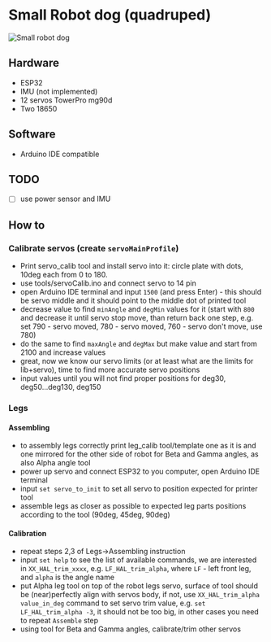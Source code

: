 # Small Robot dog (quadruped)

![Small robot dog](https://github.com/SovGVD/esp32-robot-dog-code/blob/master/assets/img/small.jpg?raw=true)

## Hardware
- ESP32
- IMU (not implemented)
- 12 servos TowerPro mg90d
- Two 18650

## Software
- Arduino IDE compatible

## TODO
- [ ] use power sensor and IMU

## How to
### Calibrate servos (create `servoMainProfile`)
- Print servo_calib tool and install servo into it: circle plate with dots, 10deg each from 0 to 180.
- use tools/servoCalib.ino and connect servo to 14 pin
- open Arduino IDE terminal and input `1500` (and press Enter) - this should be servo middle and it should point to the middle dot of printed tool
- decrease value to find `minAngle` and `degMin` values for it (start with `800` and decrease it until servo stop move, than return back one step, e.g. set 790 - servo moved, 780 - servo moved, 760 - servo don't move, use 780)
- do the same to find `maxAngle` and `degMax` but make value and start from 2100 and increase values
- great, now we know our servo limits (or at least what are the limits for lib+servo), time to find more accurate servo positions
- input values until you will not find proper positions for deg30, deg50...deg130, deg150

### Legs
#### Assembling
- to assembly legs correctly print leg_calib tool/template one as it is and one mirrored for the other side of robot for Beta and Gamma angles, as also Alpha angle tool
- power up servo and connect ESP32 to you computer, open Arduino IDE terminal
- input `set servo_to_init` to set all servo to position expected for printer tool
- assemble legs as closer as possible to expected leg parts positions according to the tool (90deg, 45deg, 90deg)

#### Calibration
- repeat steps 2,3 of Legs->Assembling instruction
- input `set help` to see the list of available commands, we are interested in `XX_HAL_trim_xxxx`, e.g. `LF_HAL_trim_alpha`, where `LF` - left front leg, and `alpha` is the angle name
- put Alpha leg tool on top of the robot legs servo, surface of tool should be (near)perfectly align with servos body, if not, use `XX_HAL_trim_alpha value_in_deg` command to set servo trim value, e.g. `set LF_HAL_trim_alpha -3`, it should not be too big, in other cases you need to repeat `Assemble` step
- using tool for Beta and Gamma angles, calibrate/trim other servos

